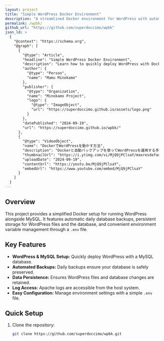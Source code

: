 ```yaml
---
layout: project
title: "Simple WordPress Docker Environment"
description: "A streamlined Docker environment for WordPress with automated daily backups and environment variable management."
permalink: /wpbk/
github_url: "https://github.com/superdoccimo/wpbk"
json_ld: >
  {
    "@context": "https://schema.org",
    "@graph": [
      {
        "@type": "Article",
        "headline": "Simple WordPress Docker Environment",
        "description": "Learn how to quickly deploy WordPress with Docker, including daily backups and persistent storage setup.",
        "author": {
          "@type": "Person",
          "name": "Mamu Minokamo"
        },
        "publisher": {
          "@type": "Organization",
          "name": "Minokamo Project",
          "logo": {
            "@type": "ImageObject",
            "url": "https://superdoccimo.github.io/assets/logo.png"
          }
        },
        "datePublished": "2024-09-19",
        "url": "https://superdoccimo.github.io/wpbk/"
      },
      {
        "@type": "VideoObject",
        "name": "DockerでWordPressを動かす方法",
        "description": "Dockerと自動バックアップを使ってWordPressを運用する手順を解説しています。",
        "thumbnailUrl": "https://i.ytimg.com/vi/MjQ9jPClsaY/maxresdefault.jpg",
        "uploadDate": "2024-09-19",
        "contentUrl": "https://youtu.be/MjQ9jPClsaY",
        "embedUrl": "https://www.youtube.com/embed/MjQ9jPClsaY"
      }
    ]
  }
---
```


## Overview

This project provides a simplified Docker setup for running WordPress alongside MySQL. It features automatic daily database backups, persistent storage for WordPress files and the database, and convenient environment variable management through a `.env` file.

## Key Features

- **WordPress & MySQL Setup:** Quickly deploy WordPress with a MySQL database.
- **Automated Backups:** Daily backups ensure your database is safely preserved.
- **Data Persistence:** Ensures WordPress files and database changes are retained.
- **Log Access:** Apache logs are accessible from the host system.
- **Easy Configuration:** Manage environment settings with a simple `.env` file.

## Quick Setup

1. Clone the repository:
   ```bash
   git clone https://github.com/superdoccimo/wpbk.git
    ```
